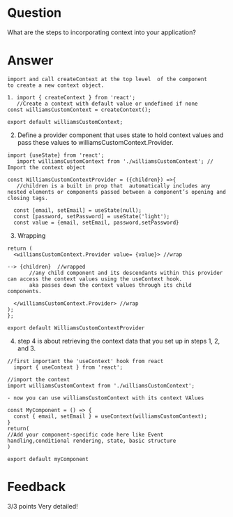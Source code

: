 # Question

What are the steps to incorporating context into your application?

# Answer
```
import and call createContext at the top level  of the component 
to create a new context object.

1. import { createContext } from 'react';
   //Create a context with default value or undefined if none
const williamsCustomContext = createContext();

export default williamsCustomContext;
```
2. Define a provider component that uses state to hold context values and pass these values to williamsCustomContext.Provider.
```
import {useState} from 'react';
   import williamsCustomContext from './williamsCustomContext'; // Import the context object

const WilliamsCustomContextProvider = ({children}) =>{
   //children is a built in prop that  automatically includes any nested elements or components passed between a component’s opening and closing tags.

  const [email, setEmail] = useState(null); 
  const [password, setPassword] = useState('light');
  const value = {email, setEmail, password,setPassword}
  ```
  3. Wrapping
  ```
  return (
    <williamsCustomContext.Provider value= {value}> //wrap

--> {children}  //wrapped 
         //any child component and its descendants within this provider can access the context values using the useContext hook. 
         aka passes down the context values through its child components.

    </williamsCustomContext.Provider> //wrap
  );
};
  
export default WilliamsCustomContextProvider
 ```

 4. step 4 is about retrieving the context data that you set up in steps 1, 2, and 3.
```
//first important the 'useContext' hook from react
  import { useContext } from 'react';

//import the context
import williamsCustomContext from './williamsCustomContext'; 
 
- now you can use williamsCustomContext with its context VAlues

const MyComponent = () => {
  const { email, setEmail } = useContext(williamsCustomContext); 
}
return(
//Add your component-specific code here like Event handling,conditional rendering, state, basic structure
)

export default myComponent

```
# Feedback

3/3 points
Very detailed!